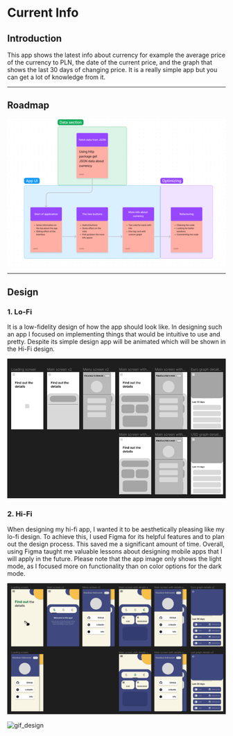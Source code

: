 # Current Info

## Introduction
This app shows the latest info about currency for example the average price of the currency to PLN, the date of the current price, and the graph that shows the last 30 days of changing price. It is a really simple app but you can get a lot of knowledge from it.

---
## Roadmap

![Roadmap](assets/images/roadmap.png)

---
## Design
### 1. Lo-Fi
It is a low-fidelity design of how the app should look like. In designing such an app I focused on implementing things that would be intuitive to use and pretty. Despite its simple design app will be animated which will be shown in the Hi-Fi design.

![LO-FI_design](assets/images/lo_fi_design.png)

### 2. Hi-Fi
When designing my hi-fi app, I wanted it to be aesthetically pleasing like my lo-fi design. To achieve this, I used Figma for its helpful features and to plan out the design process. This saved me a significant amount of time. Overall, using Figma taught me valuable lessons about designing mobile apps that I will apply in the future. Please note that the app image only shows the light mode, as I focused more on functionality than on color options for the dark mode.

![HI-FI_design](assets/images/hi_fi_design.png)

![gif_design](assets/images/gif_design.gif)
